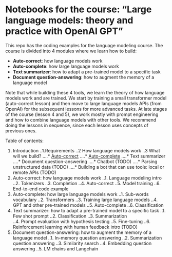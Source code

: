 # Notebooks for the course: “Large language models: theory and practice with OpenAI GPT”

This repo has the coding examples for the language modeling course. The course is divided into 4 modules where we learn how to build:

* **Auto-correct**: how language models work
* **Auto-complete**: how large language models work
* **Text summarizer**: how to adapt a pre-trained model to a specific task
* **Document question-answering**: how to augment the memory of a language model

Note that while building these 4 tools, we learn the theory of how language models work and are trained. We start by training a small transformer model (auto-correct lesson) and then move to large language models APIs (from OpenAI) for the subsequent lessons for more advanced tasks. At late stages of the course (lesson 4 and 5), we work mostly with prompt engineering and how to combine language models with other tools. We recommend doing the lessons in sequence, since each lesson uses concepts of previous ones.


Table of contents:


1. Introduction
..1.Requirements
..2 How language models work
..3 What will we build?
....* [Auto-correct](https://github.com/rmuller-ml/llm-course/blob/main/2_auto_correct.ipynb)
....* [Auto-complete](https://github.com/rmuller-ml/llm-course/blob/main/3_auto_complete.ipynb)
....* Text summarizer
....* Document question-answering 
....* Chatbot (TODO)
....* Parsing unstructured data (TODO)
....* Building a bot that can use tools: local or remote APIs (TODO)
2. Auto-correct: how language models work
..1. Language modeling intro 
..2. Tokenizers
..3. Completion
..4. Auto-correct
..5. Model training
..6. End-to-end code example 
3. Auto-complete: how large language models work
..1. Sub-words vocabulary
..2. Transformers
..3. Training large language models
..4. GPT and other pre-trained models
..5. Auto-complete
..6. Classification
4. Text summarizer: how to adapt a pre-trained model to a specific task
..1. Few shot prompt
..2. Classification
..3. Summarization	
..4. Prompt evaluation with hypothesis testing
..5. Fine-tuning
..6. Reinforcement learning with human feedback intro (TODO)
5. Document question-answering: how to augment the memory of a language model
..1. In-memory question answering
..2. Summarization question answering
..3. Similarity search
..4. Embedding question answering
..5. LM chains and Langchain

